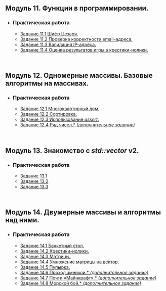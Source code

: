
## **Модуль 11. Функции в программировании.**
- ### **Практическая работа**
    - [Задание 11.1 Шифр Цезаря.](Module-11/Task-1/src/main.cpp)
    - [Задание 11.2 Проверка корректности email-адреса.](Module-11/Task-2/src/main.cpp)
    - [Задание 11.3 Валидация IP-адреса.](Module-11/Task-3/src/main.cpp)
    - [Задание 11.4 Оценка результатов игры в крестики-нолики.](Module-11/Task-4/src/main.cpp)

<br/>

## **Модуль 12. Одномерные массивы. Базовые алгоритмы на массивах.**
- ### **Практическая работа**
    - [Задание 12.1 Многоквартирный дом.](Module-12/Task-1/src/main.cpp)
    - [Задание 12.2 Сортировка.](Module-12/Task-2/src/main.cpp)
    - [Задание 12.3 Использование *assert*.](Module-12/Task-3/src/main.cpp)
    - [Задание 12.4 Ряд чисел.\* *(дополнительное задание)*](Module-12/Task-4/src/main.cpp)

<br/>

## **Модуль 13. Знакомство с *std::vector* v2.**
- ### **Практическая работа**
    - [Задание 13.1](Module-13/Task-1/src/main.cpp)
    - [Задание 13.2](Module-13/Task-2/src/main.cpp)
    - [Задание 13.3](Module-13/Task-3/src/main.cpp)

<br/>

## **Модуль 14. Двумерные массивы и алгоритмы над ними.**
- ### **Практическая работа**
    - [Задание 14.1 Банкетный стол.](Module-14/Task-1/src/main.cpp)
    - [Задание 14.2 Крестики-нолики.](Module-14/Task-2/src/main.cpp)
    - [Задание 14.3 Матрицы.](Module-14/Task-3/src/main.cpp)
    - [Задание 14.4 Умножение матрицы на вектор.](Module-14/Task-4/src/main.cpp)
    - [Задание 14.5 Пупырка.](Module-14/Task-5/src/main.cpp)
    - [Задание 14.6 Проход змейкой.\* *(дополнительное задание)*](Module-14/Task-6/src/main.cpp)
    - [Задание 14.7 Почти «Майнкрафт».\* *(дополнительное задание)*](Module-14/Task-7/src/main.cpp)
    - [Задание 14.8 Морской бой.\* *(дополнительное задание)*](Module-14/Task-8/src/main.cpp)
